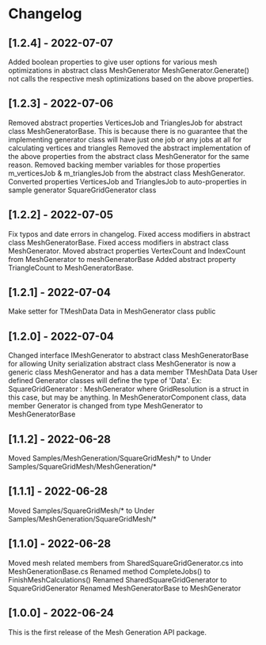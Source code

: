 # Changelog

## [1.2.4] - 2022-07-07
Added boolean properties to give user options for various mesh optimizations in abstract class MeshGenerator
MeshGenerator.Generate() not calls the respective mesh optimizations based on the above properties.


## [1.2.3] - 2022-07-06
Removed abstract properties VerticesJob and TrianglesJob for abstract class MeshGeneratorBase. This is because there is no guarantee that the implementing generator class will have just one job or any jobs at all for calculating vertices and triangles
Removed the abstract implementation of the above properties from the abstract class MeshGenerator<TmeshData> for the same reason.
Removed backing member variables for those properties m_verticesJob & m_trianglesJob from the abstract class MeshGenerator<TmeshData>.
Converted properties VerticesJob and TrianglesJob to auto-properties in sample generator SquareGridGenerator class


## [1.2.2] - 2022-07-05
Fix typos and date errors in changelog.
Fixed access modifiers in abstract class MeshGeneratorBase.
Fixed access modifiers in abstract class MeshGenerator.
Moved abstract properties VertexCount and IndexCount from MeshGenerator to meshGeneratorBase
Added abstract property TriangleCount to MeshGeneratorBase.


## [1.2.1] - 2022-07-04
Make setter for TMeshData Data in MeshGenerator class public

## [1.2.0] - 2022-07-04
Changed interface IMeshGenerator to abstract class MeshGeneratorBase for allowing Unity serialization
abstract class MeshGenerator is now a generic class MeshGenerator<TMeshData> and has a data member TMeshData Data
User defined Generator classes will define the type of 'Data'. Ex: SquareGridGenerator : MeshGenerator<GridResolution> where 
GridResolution is a struct in this case, but may be anything.
In MeshGeneratorComponent class, data member Generator is changed from type MeshGenerator to MeshGeneratorBase

## [1.1.2] - 2022-06-28
Moved Samples/MeshGeneration/SquareGridMesh/* to Under Samples/SquareGridMesh/MeshGeneration/*

## [1.1.1] - 2022-06-28
Moved Samples/SquareGridMesh/* to Under Samples/MeshGeneration/SquareGridMesh/*

## [1.1.0] - 2022-06-28
Moved mesh related members from SharedSquareGridGenerator.cs into MeshGenerationBase.cs
Renamed method CompleteJobs() to FinishMeshCalculations()
Renamed SharedSquareGridGenerator to SquareGridGenerator
Renamed MeshGeneratorBase to MeshGenerator

## [1.0.0] - 2022-06-24
This is the first release of the Mesh Generation API package.
